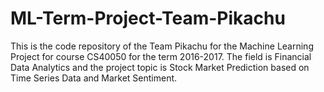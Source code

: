 # ML-Term-Project-Team-Pikachu
This is the code repository of the Team Pikachu for the Machine Learning Project for course CS40050 for the term 2016-2017. The field is Financial Data Analytics and the project topic is Stock Market Prediction based on Time Series Data and Market Sentiment. 
